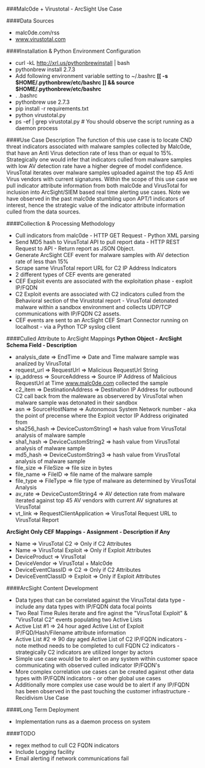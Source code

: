 ###Malc0de + Virustotal - ArcSight Use Case
 
####Data Sources 
- malc0de.com/rss
- www.virustotal.com

####Installation & Python Environment Configuration
- curl -kL http://xrl.us/pythonbrewinstall | bash
- pythonbrew install 2.7.3
- Add following environment variable setting to ~/.bashrc
**[[ -s $HOME/.pythonbrew/etc/bashrc ]] && source $HOME/.pythonbrew/etc/bashrc**
- . .bashrc
- pythonbrew use 2.7.3
- pip install -r requirements.txt
- python virustotal.py 
- ps -ef | grep virustotal.py # You should observe the script running as a daemon process

####Use Case Description
The function of this use case is to locate CND threat indicators associated with malware samples collected by Malc0de, that have an Anti Virus detection rate of less than or equal to 15%. Strategically one would infer that indicators culled from malware samples with low AV detection rate have a higher degree of model confidence. 
VirusTotal iterates over malware samples uploaded against the top 45 Anti Virus vendors with current signatures. Within the scope of this use case we pull indicator attribute information from both malc0de and VirusTotal for inclusion into ArcSight/SIEM based real time alerting use cases. Note we have observed in the past malc0de stumbling upon APT/1 indicators of interest, hence the strategic value of the indicator attribute information culled from the data sources. 

####Collection & Processing Methodology 
- Cull indicators from malc0de - HTTP GET Request - Python XML parsing 
- Send MD5 hash to VirusTotal API to pull report data - HTTP REST Request to API - Return report as JSON Object. 
- Generate ArcSight CEF event for malware samples with AV detection rate of less than 15% 
- Scrape same VirusTotal report URL for C2 IP Address Indicators 
- 2 different types of CEF events are generated 
- CEF Exploit events are associated with the exploitation phase - exploit IP/FQDN 
- C2 Exploit events are associated with C2 indicators culled from the Behavioral section of the Virustotal report - VirusTotal detonated malware within a sandbox environment and collects UDP/TCP communications with IP/FQDN C2 assets. 
- CEF events are sent to an ArcSight CEF Smart Connector running on localhost - via a Python TCP syslog client

####Culled Attribute to ArcSight Mappings 
**Python Object - ArcSight Schema Field - Description**
- analysis_date => EndTime => Date and Time malware sample was analized by VirusTotal
- request_url => RequestUrl => Malicious RequestUrl String
- ip_address => SourceAddress => Source IP Address of Malicious RequestUrl at Time www.malc0de.com collected the sample 
- c2_item => DestinationAddress => Destination IP Address for outbound C2 call back from the maleware as observered by VirusTotal when malware sample was detonated in their sandbox 
- asn => SourceHostName => Autonomous System Network number - aka the point of precense where the Exploit vector IP Address originated from 
- sha256_hash => DeviceCustomString1 => hash value from VirusTotal analysis of malware sample
- sha1_hash => DeviceCustomString2 => hash value from VirusTotal analysis of malware sample 
- md5_hash => DeviceCustomString3 => hash value from VirusTotal analysis of malware sample 
- file_size => FileSize => file size in bytes 
- file_name => FileID => file name of the malware sample 
- file_type => FileType => file type of malware as determined by VirusTotal Analysis 
- av_rate => DeviceCustomString4 => AV detection rate from malware iterated against top 45 AV vendors with current AV signatures at VirusTotal 
- vt_link => RequestClientApplication => VirusTotal Request URL to VirusTotal Report 

**ArcSight Only CEF Mappings - Assignment - Description if Any**
- Name => VirusTotal C2 => Only if C2 Attributes 
- Name => VirusTotal Exploit => Only if Exploit Attributes 
- DeviceProduct => VirusTotal 
- DeviceVendor => VirusTotal + Malc0de
- DeviceEventClassID => C2 => Only if C2 Attributes 
- DeviceEventClassID => Exploit => Only if Exploit Attributes 

####ArcSight Content Development 
- Data types that can be correlated against the VirusTotal data type - include any data types with IP/FQDN data focal points 
- Two Real Time Rules iterate and fire aginst the "VirusTotal Exploit" & "VirusTotal C2" events populating two Active Lists 
- Active List #1 => 24 hour aged Active List of Exploit IP/FQD/Hash/Filename attribute information
- Active List #2 => 90 day aged Active List of C2 IP/FQDN indicators - note method needs to be completed to cull FQDN C2 indicators - strategically C2 indicators are utilized longer by actors
- Simple use case would be to alert on any system within customer space communicating with observed culled indicator IP/FQDN's 
- More complex correlation use cases can be created against other data types with IP/FQDN indicators - or other global use cases
- Additionally more complex use case would be to alert if any IP/FQDN has been observed in the past touching the customer infrastructure - Recidivism Use Case 

####Long Term Deployment
- Implementation runs as a daemon process on system

####TODO
- regex method to cull C2 FQDN indicators 
- Include Logging facility 
- Email alerting if network communications fail 
